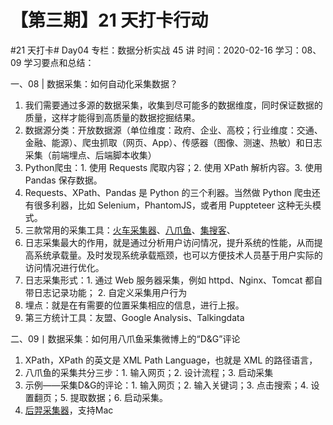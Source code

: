 # 【第三期】21 天打卡行动

#21 天打卡# Day04
专栏：数据分析实战 45 讲
时间：2020-02-16
学习：08、09
学习要点和总结：

一、08 | 数据采集：如何自动化采集数据？

1. 我们需要通过多源的数据采集，收集到尽可能多的数据维度，同时保证数据的质量，这样才能得到高质量的数据挖掘结果。
2. 数据源分类：开放数据源（单位维度：政府、企业、高校；行业维度：交通、金融、能源）、爬虫抓取（网页、App）、传感器（图像、测速、热敏）和日志采集（前端埋点、后端脚本收集）
3. Python爬虫：1. 使用 Requests 爬取内容；2. 使用 XPath 解析内容。3. 使用 Pandas 保存数据。
4. Requests、XPath、Pandas 是 Python 的三个利器。当然做 Python 爬虫还有很多利器，比如 Selenium，PhantomJS，或者用 Puppteteer 这种无头模式。
5. 三款常用的采集工具：[火车采集器](http://www.locoy.com/)、[八爪鱼](https://www.bazhuayu.com/)、[集搜客](http://www.gooseeker.com/)、
6. 日志采集最大的作用，就是通过分析用户访问情况，提升系统的性能，从而提高系统承载量。及时发现系统承载瓶颈，也可以方便技术人员基于用户实际的访问情况进行优化。
7. 日志采集形式：1. 通过 Web 服务器采集，例如 httpd、Nginx、Tomcat 都自带日志记录功能； 2. 自定义采集用户行为
8. 埋点：就是在有需要的位置采集相应的信息，进行上报。
9. 第三方统计工具：友盟、Google Analysis、Talkingdata

二、09丨数据采集：如何用八爪鱼采集微博上的“D&G”评论

1. XPath，XPath 的英文是 XML Path Language，也就是 XML 的路径语言，
2. 八爪鱼的采集共分三步：1. 输入网页；2. 设计流程；3. 启动采集
3. 示例——采集D&G的评论：1. 输入网页；2. 输入关键词；3. 点击搜索；4. 设置翻页；5. 提取数据；6. 启动采集。
4. [后羿采集器](http://www.houyicaiji.com/)，支持Mac
